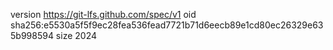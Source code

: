 version https://git-lfs.github.com/spec/v1
oid sha256:e5530a5f5f9ec28fea536fead7721b71d6eecb89e1cd80ec26329e635b998594
size 2024
